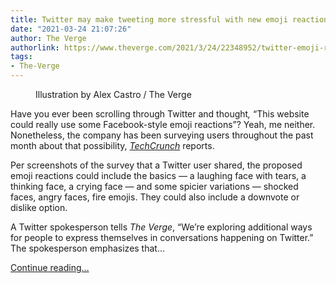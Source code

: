 ```yaml
---
title: Twitter may make tweeting more stressful with new emoji reactions
date: "2021-03-24 21:07:26"
author: The Verge
authorlink: https://www.theverge.com/2021/3/24/22348952/twitter-emoji-reactions-downvotes-tweets-testing-features
tags:
- The-Verge
---
```

<figure>
      <img alt="" src="https://cdn.vox-cdn.com/thumbor/bVlpGkcNVRzftxpKtPMmq4PhGMk=/0x0:2040x1360/1310x873/cdn.vox-cdn.com/uploads/chorus_image/image/69020795/acastro_200715_1777_twitter_0005.0.0.jpg" />
        <figcaption>Illustration by Alex Castro / The Verge</figcaption>
    </figure>

  <p id="96Awmb">Have you ever been scrolling through Twitter and thought<em>, </em>“This website could really use some Facebook-style emoji reactions”? Yeah, me neither. Nonetheless, the company has been surveying users throughout the past month about that possibility, <a href="https://techcrunch.com/2021/03/24/twitter-is-exploring-the-use-of-facebook-style-emoji-reactions/?tpcc=ECTW2020"><em>TechCrunch</em></a><em> </em>reports. </p>
<p id="uKOFXn">Per screenshots of the survey that a Twitter user shared, the proposed emoji reactions could include the basics — a laughing face with tears, a thinking face, a crying face — and some spicier variations — shocked faces, angry faces, fire emojis. They could also include a downvote or dislike option. </p>
<p id="FvRCsp">A Twitter spokesperson tells <em>The Verge</em>,<em> </em>“We’re exploring additional ways for people to express themselves in conversations happening on Twitter.” The spokesperson emphasizes that...</p>
  <p>
    <a href="https://www.theverge.com/2021/3/24/22348952/twitter-emoji-reactions-downvotes-tweets-testing-features">Continue reading&hellip;</a>
  </p>